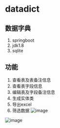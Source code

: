 # datadict
## 数据字典
1. springboot
2. jdk1.8
3. sqlite
## 功能
1. 查看表及表备注信息
2. 查看表字段信息
3. 编辑表及字段备注信息
4. 生成实体类
5. 导出excel
6. 筛选数据
![image](https://github.com/abeidaren/datadict/tree/master/src/main/resources/static/img/23333.png)

![image](https://github.com/abeidaren/datadict/tree/master/src/main/resources/static/img/244444.png)

